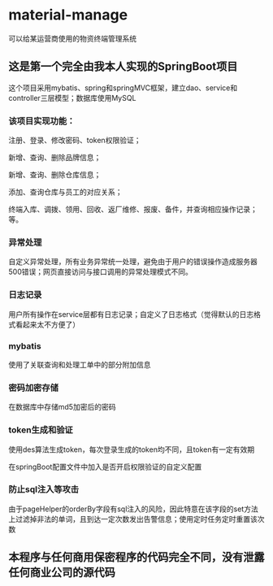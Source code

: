 # material-manage
可以给某运营商使用的物资终端管理系统

## 这是第一个完全由我本人实现的SpringBoot项目

这个项目采用mybatis、spring和springMVC框架，建立dao、service和controller三层模型；数据库使用MySQL

### 该项目实现功能：

注册、登录、修改密码、token权限验证；

新增、查询、删除品牌信息；

新增、查询、删除仓库信息；

添加、查询仓库与员工的对应关系；

终端入库、调拨、领用、回收、返厂维修、报废、备件，并查询相应操作记录；等。

### 异常处理

自定义异常处理，所有业务异常统一处理，避免由于用户的错误操作造成服务器500错误；网页直接访问与接口调用的异常处理模式不同。

### 日志记录

用户所有操作在service层都有日志记录；自定义了日志格式（觉得默认的日志格式看起来太不方便了）

### mybatis

使用了关联查询<association>和<collection>处理工单中的部分附加信息

### 密码加密存储

在数据库中存储md5加密后的密码

### token生成和验证

使用des算法生成token，每次登录生成的token均不同，且token有一定有效期

在springBoot配置文件中加入是否开启权限验证的自定义配置

### 防止sql注入等攻击

由于pageHelper的orderBy字段有sql注入的风险，因此特意在该字段的set方法上过滤掉非法的单词，且到达一定次数发出告警信息；使用定时任务定时重置该次数

## 本程序与任何商用保密程序的代码完全不同，没有泄露任何商业公司的源代码
